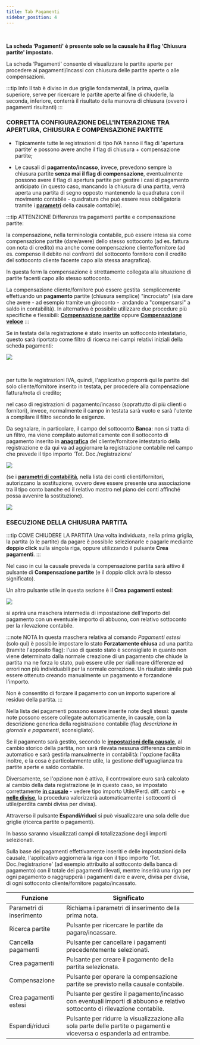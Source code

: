 ```yaml
---
title: Tab Pagamenti
sidebar_position: 4
---
```


 

**La scheda ‘Pagamenti' è presente solo se la causale ha il flag ‘Chiusura partite' impostato.**

La scheda ‘Pagamenti' consente di visualizzare le partite aperte per procedere ai pagamenti/incassi con chiusura delle partite aperte o alle compensazioni. 


:::tip Info
Il tab è diviso in due griglie fondamentali, la prima, quella superiore, serve per ricercare le partite aperte al fine di chiuderle, la seconda, inferiore, conterrà il risultato della manovra di chiusura (ovvero i pagamenti risultanti)
:::

### CORRETTA CONFIGURAZIONE DELL'INTERAZIONE TRA APERTURA, CHIUSURA E COMPENSAZIONE PARTITE

- Tipicamente tutte le registrazioni di tipo IVA hanno il flag di 'apertura partite' e possono avere anche il flag di chiusura + compensazione partite; 

- Le causali di **pagamento/incasso**, invece, prevedono sempre la chiusura partite **senza mai il flag di compensazione**, eventualmente possono avere il flag di apertura partite per gestire i casi di pagamento anticipato (in questo caso, mancando la chiusura di una partita, verrà aperta una partita di segno opposto mantenendo la quadratura con il movimento contabile - quadratura che può essere resa obbligatoria tramite i **[parametri](/docs/configurations/tables/finance/ledger-records-templates/insert-ledger-records-templates/parameters)** della causale contabile). 


:::tip ATTENZIONE
Differenza tra pagamenti partite e compensazione partite: 

la compensazione, nella terminologia contabile, può essere intesa sia come compensazione partite (dare/avere) dello stesso sottoconto (ad es. fattura con nota di credito) ma anche come compensazione cliente/fornitore (ad es. compenso il debito nei confronti del sottoconto fornitore con il credito del sottoconto cliente facente capo alla stessa anagrafica). 

In questa form la compensazione è strettamente collegata alla situazione di partite facenti capo allo stesso sottoconto. 

La compensazione cliente/fornitore può essere gestita  semplicemente effettuando un **pagamento** partite (chiusura semplice) "incrociato" (sia dare che avere - ad esempio tramite un giroconto -  andando a "compensarsi" a saldo in contabilità).
In alternativa è possibile utilizzare due procedure più specifiche e flessibili: [**Compensazione partite**](/docs/finance-area/maturity-values/procedures/maturity-compensation) oppure [**Compensazione veloce**](/docs/finance-area/maturity-values/procedures/fast-compensation)
:::

Se in testata della registrazione è stato inserito un sottoconto intestatario, questo sarà riportato come filtro di ricerca nei campi relativi iniziali della scheda pagamenti: 

![](/img/it-it/finance-area/ledger-records/records/create-ledger-record/payments-tab/image02.png)

 

per tutte le registrazioni IVA, quindi, l'applicativo proporrà qui le partite del solo cliente/fornitore inserito in testata, per procedere alla compensazione fattura/nota di credito; 

nel caso di registrazioni di pagamento/incasso (soprattutto di più clienti o fornitori), invece, normalmente il campo in testata sarà vuoto e sarà l'utente a compilare il filtro secondo le esigenze. 

Da segnalare, in particolare, il campo del sottoconto **Banca**: non si tratta di un filtro, ma viene compilato automaticamente con il sottoconto di pagamento inserito in **[anagrafica](/docs/erp-home/registers/contacts/create-new-contact/accounting-data/customer-vendors-data/finance)** del cliente/fornitore intestatario della registrazione e da qui va ad aggiornare la registrazione contabile nel campo che prevede il tipo importo ‘Tot. Doc./registrazione' 



![](/img/it-it/finance-area/ledger-records/records/create-ledger-record/payments-tab/image03.png)

(se i **[parametri di contabilità](/docs/configurations/parameters/finance/accounting-parameters)**, nella lista dei conti clienti/fornitori, autorizzano la sostituzione, ovvero deve essere presente una associazione tra il tipo conto banche ed il relativo mastro nel piano dei conti affinché possa avvenire la sostituzione).

![](/img/it-it/finance-area/ledger-records/records/create-ledger-record/payments-tab/image04.png)


### ESECUZIONE DELLA CHIUSURA PARTITA 
:::tip COME CHIUDERE LA PARTITA
Una volta individuata, nella prima griglia, la partita (o le partite) da pagare è possibile selezionarle e pagarle mediante **doppio click** sulla singola riga, oppure utilizzando il pulsante **Crea pagamenti**.
:::


Nel caso in cui la causale preveda la compensazione partita sarà attivo il pulsante di **Compensazione partite** (e il doppio click avrà lo stesso significato). 


Un altro pulsante utile in questa sezione è il **Crea pagamenti estesi**: 

![](/img/it-it/finance-area/ledger-records/records/create-ledger-record/payments-tab/image08.png)

si aprirà una maschera intermedia di impostazione dell'importo del pagamento con un eventuale importo di abbuono, con relativo sottoconto per la rilevazione contabile. 


:::note NOTA
In questa maschera relativa al comando *Pagamenti estesi* (solo qui) è possibile impostare lo stato **Forzatamente chiusa** ad una partita (tramite l'apposito flag): l'uso di questo stato è sconsigliato in quanto non viene determinato dalla normale creazione di un pagamento che chiude la partita ma ne forza lo stato, può essere utile per riallineare differenze ed errori non più individuabili per la normale correzione. 
Un risultato simile può essere ottenuto creando manualmente un pagamento e forzandone l'importo. 

Non è consentito di forzare il pagamento con un importo superiore al residuo della partita.
:::



Nella lista dei pagamenti possono essere inserite note degli stessi: queste note possono essere collegate automaticamente, in causale, con la descrizione generica della registrazione contabile (flag *descrizione in giornale e pagamenti*, sconsigliato).

Se il pagamento sarà gestito, secondo le **[impostazioni della causale](/docs/configurations/tables/finance/ledger-records-templates/insert-ledger-records-templates/recording-detail)**, al cambio storico della partita, non sarà rilevata nessuna differenza cambio in automatico e sarà gestirla manualmente in contabilità: l'opzione facilita inoltre, e la cosa è particolarmente utile, la gestione dell'uguaglianza tra partite aperte e saldo contabile. 

Diversamente, se l'opzione non è attiva, il controvalore euro sarà calcolato al cambio della data registrazione (e in questo caso, se impostato correttamente **[in causale](/docs/configurations/tables/finance/ledger-records-templates/insert-ledger-records-templates/attributes-detail)** - vedere tipo importo Utile/Perd. diff. cambi - e **[nelle divise](/docs/configurations/tables/general-settings/currencies)**, la procedura valorizzerà automaticamente i sottoconti di utile/perdita cambi divisa per divisa). 

Attraverso il pulsante **Espandi/riduci** si può visualizzare una sola delle due griglie (ricerca partite o pagamenti). 

In basso saranno visualizzati campi di totalizzazione degli importi selezionati. 

Sulla base dei pagamenti effettivamente inseriti e delle impostazioni della causale, l'applicativo aggiornerà la riga con il tipo importo ‘Tot. Doc./registrazione' (ad esempio attribuito al sottoconto della banca di pagamento) con il totale dei pagamenti rilevati, mentre inserirà una riga per ogni pagamento o raggrupperà i pagamenti dare e avere, divisa per divisa, di ogni sottoconto cliente/fornitore pagato/incassato.



| Funzione | Significato |
| --- | --- |
| Parametri di inserimento | Richiama i parametri di inserimento della prima nota. |
| Ricerca partite | Pulsante per ricercare le partite da pagare/incassare. |
| Cancella pagamenti | Pulsante per cancellare i pagamenti precedentemente selezionati. |
| Crea pagamenti | Pulsante per creare il pagamento della partita selezionata. |
| Compensazione | Pulsante per operare la compensazione partite se previsto nella causale contabile. |
| Crea pagamenti estesi | Pulsante per gestire il pagamento/incasso con eventuali importi di abbuono e relativo sottoconto di rilevazione contabile. |
| Espandi/riduci | Pulsante per ridurre la visualizzazione alla sola parte delle partite o pagamenti e viceversa o espanderla ad entrambe. |








